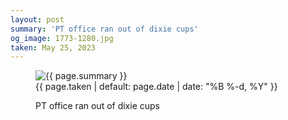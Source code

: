 ```yaml
---
layout: post
summary: 'PT office ran out of dixie cups'
og_image: 1773-1280.jpg
taken: May 25, 2023
---
```


<figure class="post">
<img alt="{{ page.summary }}" sizes="(min-width: 700px) 50vw, calc(100vw - 2rem)" src="{{ site.assets_url }}/1773-640.jpg" srcset="{{ site.assets_url }}/1773-320.jpg 320w, {{ site.assets_url }}/1773-640.jpg 640w, {{ site.assets_url }}/1773-960.jpg 960w, {{ site.assets_url }}/1773-1280.jpg 1280w"/>
<figcaption>
<time>{{ page.taken | default: page.date | date: "%B %-d, %Y" }}</time>
<p>PT office ran out of dixie cups</p>
</figcaption>
</figure>
